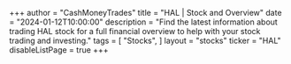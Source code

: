+++
author = "CashMoneyTrades"
title = "HAL | Stock and Overview"
date = "2024-01-12T10:00:00"
description = "Find the latest information about trading HAL stock for a full financial overview to help with your stock trading and investing."
tags = [
   "Stocks",
]
layout = "stocks"
ticker = "HAL"
disableListPage = true
+++
